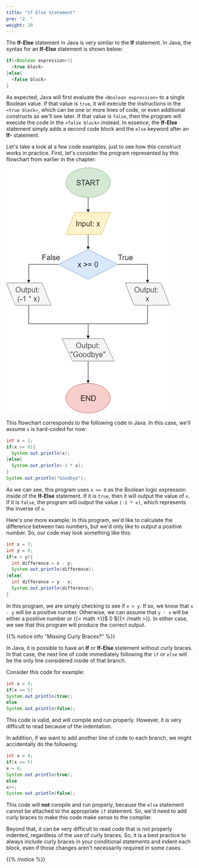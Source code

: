 ```yaml
---
title: "If-Else Statement"
pre: "2. "
weight: 20
---
```


The **If-Else** statement in Java is very similar to the **If** statement. In Java, the syntax for an **If-Else** statement is shown below:

```java
if(<Boolean expression>){
  <true block>
}else{
  <false block>
}
```

As expected, Java will first evaluate the `<Boolean expression>` to a single Boolean value. If that value is `true`, it will execute the instructions in the `<true block>`, which can be one or more lines of code, or even additional constructs as we'll see later. If that value is `false`, then the program will execute the code in the `<false block>` instead. In essence, the **If-Else** statement simply adds a second code block and the `else` keyword after an **If-** statement. 

Let's take a look at a few code examples, just to see how this construct works in practice. First, let's consider the program represented by this flowchart from earlier in the chapter:

![If-Then Flowchart](/images/04-cond/4.4.ifthenelse.png)

This flowchart corresponds to the following code in Java. In this case, we'll assume `x` is hard-coded for now:

```java
int x = 1;
if(x >= 0){
  System.out.println(x);
}else{
  System.out.println(-1 * x);
}
System.out.println("Goodbye");
```

As we can see, this program uses `x >= 0` as the Boolean logic expression inside of the **If-Else** statement. If it is `true`, then it will output the value of `x`. If it is `false`, the program will output the value `(-1 * x)`, which represents the inverse of `x`. 

Here's one more example. In this program, we'd like to calculate the difference between two numbers, but we'd only like to output a positive number. So, our code may look something like this:

```java
int x = 3;
int y = 8;
if(x > y){
  int difference = x - y;
  System.out.println(difference);
}else{
  int difference = y - x;
  System.out.println(difference);
}
```

In this program, we are simply checking to see if `x > y`. If so, we know that `x - y` will be a positive number. Otherwise, we can assume that `y - x` will be either a positive number or {{< math >}}$ 0 ${{< /math >}}. In either case, we see that this program will produce the correct output. 

{{% notice info "Missing Curly Braces?" %}}

In Java, it is possible to have an **If** or **If-Else** statement without curly braces. In that case, the next line of code immediately following the `if` or `else` will be the only line considered inside of that branch.

Consider this code for example:

```java
int x = 4;
if(x == 5)
System.out.println(true);
else
System.out.println(false);
```

This code is valid, and will compile and run properly. However, it is very difficult to read because of the indentation. 

In addition, if we want to add another line of code to each branch, we might accidentally do the following:

```java
int x = 4;
if(x == 5)
x = 0;
System.out.println(true);
else
x++;
System.out.println(false);
```

This code will **not** compile and run properly, because the `else` statement cannot be attached to the appropriate `if` statement. So, we'd need to add curly braces to make this code make sense to the compiler. 

Beyond that, it can be very difficult to read code that is not properly indented, regardless of the use of curly braces. So, it is a best practice to always include curly braces in your conditional statements and indent each block, even if those changes aren't necessarily required in some cases.

{{% /notice %}}